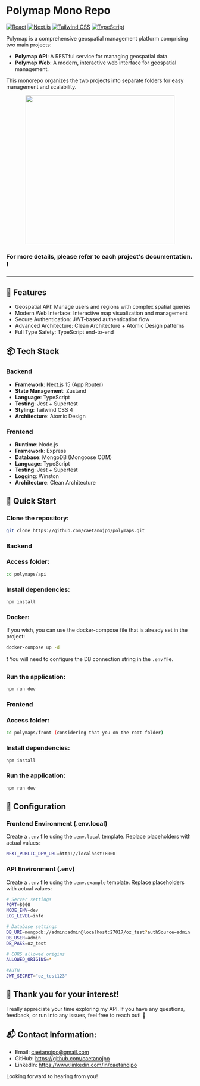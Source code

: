 # Polymap Mono Repo
[![React](https://img.shields.io/badge/React-18.x-blue)](https://reactjs.org/)
[![Next.js](https://img.shields.io/badge/Next.js-13.x-lightblue)](https://nextjs.org/)
[![Tailwind CSS](https://img.shields.io/badge/Tailwind_CSS-3.x-pink)](https://tailwindcss.com/)
[![TypeScript](https://img.shields.io/badge/TypeScript-5.x-blue)](https://www.typescriptlang.org/)

Polymap is a comprehensive geospatial management platform comprising two main projects:
- **Polymap API**: A RESTful service for managing geospatial data.
- **Polymap Web**: A modern, interactive web interface for geospatial management.

This monorepo organizes the two projects into separate folders for easy management and scalability.

<p align="center">
  <img src="https://github.com/user-attachments/assets/a96044e3-3f8d-4d02-9856-75c292489c5b" width="400">
</p>

### For more details, please refer to each project's documentation. ❗
---

## 🌟 Features
- Geospatial API: Manage users and regions with complex spatial queries
- Modern Web Interface: Interactive map visualization and management
- Secure Authentication: JWT-based authentication flow
- Advanced Architecture: Clean Architecture + Atomic Design patterns
- Full Type Safety: TypeScript end-to-end

## 📦 Tech Stack
### Backend
- **Framework**: Next.js 15 (App Router)
- **State Management**: Zustand
- **Language**: TypeScript
- **Testing**: Jest + Supertest
- **Styling**: Tailwind CSS 4
- **Architecture**: Atomic Design
### Frontend
- **Runtime**: Node.js
- **Framework**: Express
- **Database**: MongoDB (Mongoose ODM)
- **Language**: TypeScript
- **Testing**: Jest + Supertest
- **Logging**: Winston
- **Architecture**: Clean Architecture

## 🚀 Quick Start

### Clone the repository:
```bash
git clone https://github.com/caetanojpo/polymaps.git
```
### Backend
### Access folder:
```bash
cd polymaps/api
```

### Install dependencies:
```bash
npm install
```

### Docker:
If you wish, you can use the docker-compose file that is already set in the project:
```bash
docker-compose up -d
```
❗ You will need to configure the DB connection string in the `.env` file.

### Run the application:
```bash
npm run dev
```

### Frontend
### Access folder:
```bash
cd polymaps/front (considering that you on the root folder)
```

### Install dependencies:
```bash
npm install
```

### Run the application:
```bash
npm run dev
```

## 🔧 Configuration

### Frontend Environment (.env.local)
Create a `.env` file using the `.env.local` template. Replace placeholders with actual values:
```bash
NEXT_PUBLIC_DEV_URL=http://localhost:8000
```

### API Environment (.env)
Create a `.env` file using the `.env.example` template. Replace placeholders with actual values:
```bash
# Server settings
PORT=8000
NODE_ENV=dev
LOG_LEVEL=info

# Database settings
DB_URI=mongodb://admin:admin@localhost:27017/oz_test?authSource=admin
DB_USER=admin
DB_PASS=oz_test

# CORS allowed origins
ALLOWED_ORIGINS=*

#AUTH
JWT_SECRET="oz_test123"
```

## 🎉 Thank you for your interest!
I really appreciate your time exploring my API. If you have any questions, feedback, or run into any issues, feel free to reach out! 🚀

## 📬 Contact Information:
- Email: caetanojpo@gmail.com
- GitHub: https://github.com/caetanojpo
- LinkedIn: https://www.linkedin.com/in/caetanojpo

Looking forward to hearing from you!
